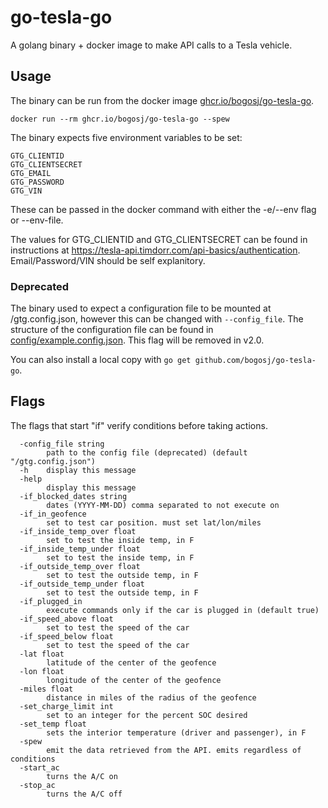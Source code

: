 # go-tesla-go

A golang binary + docker image to make API calls to a Tesla vehicle.

## Usage

The binary can be run from the docker image [ghcr.io/bogosj/go-tesla-go](https://github.com/users/bogosj/packages/container/package/go-tesla-go).

```
docker run --rm ghcr.io/bogosj/go-tesla-go --spew
```

The binary expects five environment variables to be set:

```
GTG_CLIENTID
GTG_CLIENTSECRET
GTG_EMAIL
GTG_PASSWORD
GTG_VIN
```

These can be passed in the docker command with either the -e/--env flag or --env-file.

The values for GTG_CLIENTID and GTG_CLIENTSECRET can be found in instructions at https://tesla-api.timdorr.com/api-basics/authentication. Email/Password/VIN should be self explanitory.

### Deprecated
The binary used to expect a configuration file to be mounted at /gtg.config.json, however this can be changed with `--config_file`. The structure of the configuration file can be found in [config/example.config.json](./config/example.config.json). This flag will be removed in v2.0.

You can also install a local copy with `go get github.com/bogosj/go-tesla-go`.

## Flags
The flags that start "if" verify conditions before taking actions.

```
  -config_file string
        path to the config file (deprecated) (default "/gtg.config.json")
  -h    display this message
  -help
        display this message
  -if_blocked_dates string
        dates (YYYY-MM-DD) comma separated to not execute on
  -if_in_geofence
        set to test car position. must set lat/lon/miles
  -if_inside_temp_over float
        set to test the inside temp, in F
  -if_inside_temp_under float
        set to test the inside temp, in F
  -if_outside_temp_over float
        set to test the outside temp, in F
  -if_outside_temp_under float
        set to test the outside temp, in F
  -if_plugged_in
        execute commands only if the car is plugged in (default true)
  -if_speed_above float
        set to test the speed of the car
  -if_speed_below float
        set to test the speed of the car
  -lat float
        latitude of the center of the geofence
  -lon float
        longitude of the center of the geofence
  -miles float
        distance in miles of the radius of the geofence
  -set_charge_limit int
        set to an integer for the percent SOC desired
  -set_temp float
        sets the interior temperature (driver and passenger), in F
  -spew
        emit the data retrieved from the API. emits regardless of conditions
  -start_ac
        turns the A/C on
  -stop_ac
        turns the A/C off
```
